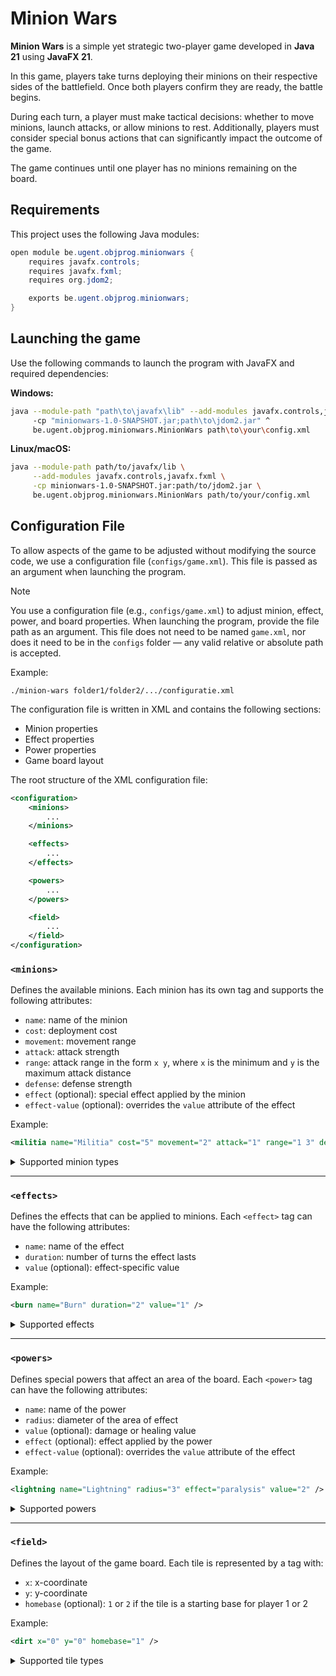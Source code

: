 # Minion Wars

**Minion Wars** is a simple yet strategic two-player game developed in **Java 21** using **JavaFX 21**.

In this game, players take turns deploying their minions on their respective sides of the battlefield. Once both players confirm they are ready, the battle begins.

During each turn, a player must make tactical decisions: whether to move minions, launch attacks, or allow minions to rest. Additionally, players must consider special bonus actions that can significantly impact the outcome of the game.

The game continues until one player has no minions remaining on the board.

## Requirements

This project uses the following Java modules:

```java
open module be.ugent.objprog.minionwars {
    requires javafx.controls;
    requires javafx.fxml;
    requires org.jdom2;

    exports be.ugent.objprog.minionwars;
}
```
## Launching the game

Use the following commands to launch the program with JavaFX and required dependencies:

**Windows:**
```bash
java --module-path "path\to\javafx\lib" --add-modules javafx.controls,javafx.fxml ^
     -cp "minionwars-1.0-SNAPSHOT.jar;path\to\jdom2.jar" ^
     be.ugent.objprog.minionwars.MinionWars path\to\your\config.xml
```
**Linux/macOS:**
```bash
java --module-path path/to/javafx/lib \
     --add-modules javafx.controls,javafx.fxml \
     -cp minionwars-1.0-SNAPSHOT.jar:path/to/jdom2.jar \
     be.ugent.objprog.minionwars.MinionWars path/to/your/config.xml
```

## Configuration File

To allow aspects of the game to be adjusted without modifying the source code, we use a configuration file (`configs/game.xml`). This file is passed as an argument when launching the program.
> [!NOTE]
> You use a configuration file (e.g., `configs/game.xml`) to adjust minion, effect, power, and board properties. When launching the program, provide the file path as an argument. This file does not need to be named `game.xml`, nor does it need to be in the `configs` folder — any valid relative or absolute path is accepted.
> 
> Example:
> ```
> ./minion-wars folder1/folder2/.../configuratie.xml
> ```

The configuration file is written in XML and contains the following sections:

* Minion properties
* Effect properties
* Power properties
* Game board layout

The root structure of the XML configuration file:

```xml
<configuration>
    <minions>
        ...
    </minions>

    <effects>
        ...
    </effects>

    <powers>
        ...
    </powers>

    <field>
        ...
    </field>
</configuration>
```

### `<minions>`

Defines the available minions. Each minion has its own tag and supports the following attributes:

* `name`: name of the minion
* `cost`: deployment cost
* `movement`: movement range
* `attack`: attack strength
* `range`: attack range in the form `x y`, where `x` is the minimum and `y` is the maximum attack distance
* `defense`: defense strength
* `effect` (optional): special effect applied by the minion
* `effect-value` (optional): overrides the `value` attribute of the effect

Example:

```xml
<militia name="Militia" cost="5" movement="2" attack="1" range="1 3" defense="1" effect="paralysis" effect-value="1" />
```

<details>
<summary>Supported minion types</summary>

* `<militia>`
* `<spear>`
* `<sword>`
* `<axe>`
* `<archer>`
* `<scout>`
* `<cavalry>`
* `<heavy-cavalry>`
* `<mounted-archer>`
* `<catapult>`
* `<trebuchet>`

</details>

---

### `<effects>`

Defines the effects that can be applied to minions. Each `<effect>` tag can have the following attributes:

* `name`: name of the effect
* `duration`: number of turns the effect lasts
* `value` (optional): effect-specific value

Example:

```xml
<burn name="Burn" duration="2" value="1" />
```

<details>
<summary>Supported effects</summary>

* `<burn>`
* `<paralysis>`
* `<heal>`
* `<poison>`
* `<slow>`
* `<blindness>`
* `<rage>`

</details>

---

### `<powers>`

Defines special powers that affect an area of the board. Each `<power>` tag can have the following attributes:

* `name`: name of the power
* `radius`: diameter of the area of effect
* `value` (optional): damage or healing value
* `effect` (optional): effect applied by the power
* `effect-value` (optional): overrides the `value` attribute of the effect

Example:

```xml
<lightning name="Lightning" radius="3" effect="paralysis" value="2" />
```

<details>
<summary>Supported powers</summary>

* `<fireball>`
* `<lightning>`
* `<heal>`

</details>

---

### `<field>`

Defines the layout of the game board. Each tile is represented by a tag with:

* `x`: x-coordinate
* `y`: y-coordinate
* `homebase` (optional): `1` or `2` if the tile is a starting base for player 1 or 2

Example:

```xml
<dirt x="0" y="0" homebase="1" />
```

<details>
<summary>Supported tile types</summary>

* `<dirt>`: a basic walkable tile with no special effects
* `<forest>`: walkable, but it slows your minions down by 1
* `<mountains>`: walkable, but you can't attack from here
* `<water>`: not walkable, minions can’t move through it

</details>
